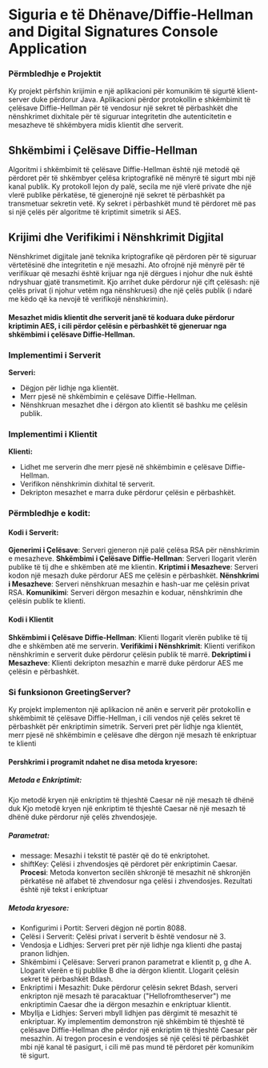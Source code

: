 
# Siguria e të Dhënave/Diffie-Hellman and Digital Signatures Console Application

### Përmbledhje e Projektit

Ky projekt përfshin krijimin e një aplikacioni për komunikim të sigurtë klient-server duke përdorur Java. Aplikacioni përdor protokollin e shkëmbimit të çelësave Diffie-Hellman për të vendosur një sekret të përbashkët dhe nënshkrimet dixhitale për të siguruar integritetin dhe autenticitetin e mesazheve të shkëmbyera midis klientit dhe serverit.

## Shkëmbimi i Çelësave Diffie-Hellman

Algoritmi i shkëmbimit të çelësave Diffie-Hellman është një metodë që përdoret për të shkëmbyer çelësa kriptografikë në mënyrë të sigurt mbi një kanal publik. Ky protokoll lejon dy palë, secila me një vlerë private dhe një vlerë publike përkatëse, të gjenerojnë një sekret të përbashkët pa transmetuar sekretin vetë. Ky sekret i përbashkët mund të përdoret më pas si një çelës për algoritme të kriptimit simetrik si AES.

## Krijimi dhe Verifikimi i Nënshkrimit Digjital

Nënshkrimet digjitale janë teknika kriptografike që përdoren për të siguruar vërtetësinë dhe integritetin e një mesazhi. Ato ofrojnë një mënyrë për të verifikuar që mesazhi është krijuar nga një dërgues i njohur dhe nuk është ndryshuar gjatë transmetimit. Kjo arrihet duke përdorur një çift çelësash: një çelës privat (i njohur vetëm nga nënshkruesi) dhe një çelës publik (i ndarë me këdo që ka nevojë të verifikojë nënshkrimin).

#### Mesazhet midis klientit dhe serverit janë të koduara duke përdorur kriptimin AES, i cili përdor çelësin e përbashkët të gjeneruar nga shkëmbimi i çelësave Diffie-Hellman.

### Implementimi i Serverit

**Serveri:**

- Dëgjon për lidhje nga klientët.
- Merr pjesë në shkëmbimin e çelësave Diffie-Hellman.
- Nënshkruan mesazhet dhe i dërgon ato klientit së bashku me çelësin publik.

### Implementimi i Klientit

**Klienti:**

- Lidhet me serverin dhe merr pjesë në shkëmbimin e çelësave Diffie-Hellman.
- Verifikon nënshkrimin dixhital të serverit.
- Dekripton mesazhet e marra duke përdorur çelësin e përbashkët.

### Përmbledhje e kodit:

#### Kodi i Serverit:

**Gjenerimi i Çelësave**: Serveri gjeneron një palë çelësa RSA për nënshkrimin e mesazheve.
**Shkëmbimi i Çelësave Diffie-Hellman**: Serveri llogarit vlerën publike të tij dhe e shkëmben atë me klientin.
**Kriptimi i Mesazheve**: Serveri kodon një mesazh duke përdorur AES me çelësin e përbashkët.
**Nënshkrimi i Mesazheve**: Serveri nënshkruan mesazhin e hash-uar me çelësin privat RSA.
**Komunikimi**: Serveri dërgon mesazhin e koduar, nënshkrimin dhe çelësin publik te klienti.

#### Kodi i Klientit

**Shkëmbimi i Çelësave Diffie-Hellman**: Klienti llogarit vlerën publike të tij dhe e shkëmben atë me serverin.
**Verifikimi i Nënshkrimit**: Klienti verifikon nënshkrimin e serverit duke përdorur çelësin publik të marrë.
**Dekriptimi i Mesazheve**: Klienti dekripton mesazhin e marrë duke përdorur AES me çelësin e përbashkët.


### Si funksionon GreetingServer?

Ky projekt implementon një aplikacion në anën e serverit për protokollin e shkëmbimit të çelësave Diffie-Hellman, 
i cili vendos një çelës sekret të përbashkët për enkriptimin simetrik. Serveri pret për lidhje nga klientët, 
merr pjesë në shkëmbimin e çelësave dhe dërgon një mesazh të enkriptuar te klienti



#### Pershkrimi i programit ndahet ne disa metoda kryesore:

##### Metoda e Enkriptimit:

Kjo metodë kryen një enkriptim të thjeshtë Caesar në një mesazh të dhënë duk Kjo metodë kryen një enkriptim të thjeshtë Caesar në një mesazh të dhënë duke përdorur një çelës zhvendosjeje.

##### Parametrat:

- message: Mesazhi i tekstit të pastër që do të enkriptohet.
- shiftKey: Çelësi i zhvendosjes që përdoret për enkriptimin Caesar.
**Procesi**: Metoda konverton secilën shkronjë të mesazhit në shkronjën përkatëse në alfabet të zhvendosur nga çelësi i zhvendosjes. Rezultati është një tekst i enkriptuar

##### Metoda kryesore:

- Konfigurimi i Portit: Serveri dëgjon në portin 8088.
- Çelësi i Serverit: Çelësi privat i serverit b është vendosur në 3.
- Vendosja e Lidhjes: Serveri pret për një lidhje nga klienti dhe pastaj pranon lidhjen.
- Shkëmbimi i Çelësave:
Serveri pranon parametrat e klientit p, g dhe A.
Llogarit vlerën e tij publike B dhe ia dërgon klientit.
Llogarit çelësin sekret të përbashkët Bdash.
- Enkriptimi i Mesazhit: Duke përdorur çelësin sekret Bdash, serveri enkripton një mesazh të paracaktuar ("Hellofromtheserver") me enkriptimin Caesar dhe ia dërgon mesazhin e enkriptuar klientit.
- Mbyllja e Lidhjes: Serveri mbyll lidhjen pas dërgimit të mesazhit të enkriptuar.
Ky implementim demonstron një shkëmbim të thjeshtë të çelësave Diffie-Hellman dhe përdor një enkriptim të thjeshtë Caesar për mesazhin. Ai tregon procesin e vendosjes së një çelësi të përbashkët mbi një kanal të pasigurt, i cili më pas mund të përdoret për komunikim të sigurt.



